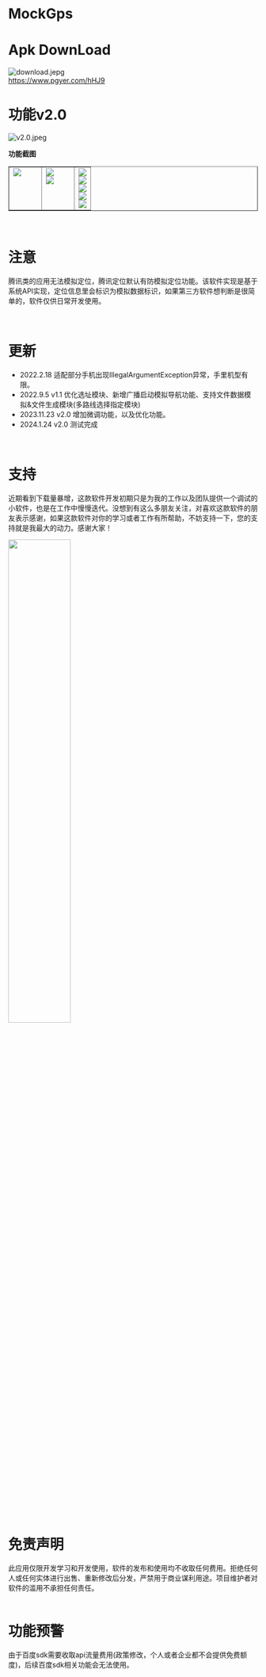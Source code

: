 # MockGps #

# Apk DownLoad

![download.jepg](./img/download.jpeg)<br>
<https://www.pgyer.com/hHJ9>
<br>

# 功能v2.0

![v2.0.jpeg](./img/v2.0.jpeg)<br>

**功能截图**<br>
<table border="1" >
    <tr valign="top">
        <td width="40%">
        <img src="./img/home_location.jpeg">
        </td>
        <td width="40%">
        <img src="./img/home_navi.jpeg"><br>
        <img src="./img/home_navi_multiple.png"><br>
        </td>
        <td width="20%">
        <img src="./img/floating_window.jpeg"><br>
        <img src="./img/floating_window_location.png"><br>
        <img src="./img/location_control_panel.jpeg"><br>
        <img src="./img/floating_window_navi.png"><br>
        <img src="./img/navi_control_panel.jpeg"><br>
        </td>
    </tr>
</table>
<br>

# 注意

腾讯类的应用无法模拟定位，腾讯定位默认有防模拟定位功能。该软件实现是基于系统API实现，定位信息里会标识为模拟数据标识，如果第三方软件想判断是很简单的，软件仅供日常开发使用。

<br>

# 更新

* 2022.2.18 适配部分手机出现IllegalArgumentException异常，手里机型有限。<br>
* 2022.9.5  v1.1 优化选址模块、新增广播启动模拟导航功能、支持文件数据模拟&文件生成模块(多路线选择指定模块)<br>
* 2023.11.23 v2.0 增加微调功能，以及优化功能。<br>
* 2024.1.24 v2.0 测试完成
<br>

# 支持
近期看到下载量暴增，这款软件开发初期只是为我的工作以及团队提供一个调试的小软件，也是在工作中慢慢迭代。没想到有这么多朋友关注，对喜欢这款软件的朋友表示感谢，如果这款软件对你的学习或者工作有所帮助，不妨支持一下，您的支持就是我最大的动力。感谢大家！
<div align="left"><img src="./img/wx.jpeg" width="50%"/></div>
<br>

# 免责声明
此应用仅限开发学习和开发使用，软件的发布和使用均不收取任何费用。拒绝任何人或任何实体进行出售、重新修改后分发，严禁用于商业谋利用途。项目维护者对软件的滥用不承担任何责任。
<br>
<br>

# 功能预警
由于百度sdk需要收取api流量费用(政策修改，个人或者企业都不会提供免费额度)，后续百度sdk相关功能会无法使用。
